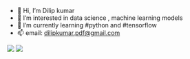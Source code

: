 - 👋 Hi, I’m Dilip kumar
- 👀 I’m interested in data science , machine learning models
- 🌱 I’m currently learning #python and #tensorflow
- 📫 email: dilipkumar.pdf@gmail.com

<img src="https://github-readme-stats.vercel.app/api/pin/?username=dilipkumar08&repo=python&theme=buefy"/>
<img src="https://github-readme-stats.vercel.app/api?username=dilipkumar08&show_icons=true&theme=buefy"/>
<img src="https://github-readme-stats.vercel.app.api/top-langs?username=dilipkumar08&layout=compact&theme=buefy"/?
<img src="https://github-readme-streak-stats.herokuapp.com/?user=dilipkumar08&theme=buefy/>
